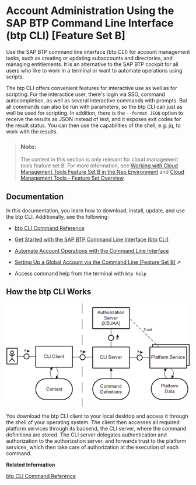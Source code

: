 <!-- loio7c6df2db6332419ea7a862191525377c -->

# Account Administration Using the SAP BTP Command Line Interface \(btp CLI\) \[Feature Set B\]

Use the SAP BTP command line interface \(btp CLI\) for account management tasks, such as creating or updating subaccounts and directories, and managing entitlements. It is an alternative to the SAP BTP cockpit for all users who like to work in a terminal or want to automate operations using scripts.

The btp CLI offers convenient features for interactive use as well as for scripting: For the interactice user, there's login via SSO, command autocompletion, as well as several interactive commands with prompts. But all commands can also be run with parameters, so the btp CLI can just as well be used for scripting. In addition, there is the `--format JSON` option to receive the results as JSON instead of text, and it exposes exit codes for the result status. You can then use the capabilities of the shell, e.g. jq, to work with the results.

> ### Note:  
> The content in this section is only relevant for cloud management tools feature set B. For more information, see [Working with Cloud Management Tools Feature Set B in the Neo Environment](../10-concepts-neo/working-with-cloud-management-tools-feature-set-b-in-the-neo-environment-8c963e8.md) and [Cloud Management Tools - Feature Set Overview](https://help.sap.com/viewer/65de2977205c403bbc107264b8eccf4b/Cloud/en-US/caf4e4e23aef4666ad8f125af393dfb2.html).



<a name="loio7c6df2db6332419ea7a862191525377c__section_nc4_bpf_15b"/>

## Documentation

In this documentation, you learn how to download, install, update, and use the btp CLI. Additionally, see the following:

-   [btp CLI Command Reference](https://help.sap.com/docs/BTP/btp-cli/intro.html)

-   [Get Started with the SAP BTP Command Line Interface \(btp CLI\)](https://developers.sap.com/tutorials/cp-sapcp-getstarted.html)

-   [Automate Account Operations with the Command Line Interface](https://developers.sap.com/tutorials/cp-cli-automate-operations.html)

-   [Setting Up a Global Account via the Command Line [Feature Set B]](https://help.sap.com/viewer/65de2977205c403bbc107264b8eccf4b/Cloud/en-US/accd5b2389b04f4daf8a79b606435927.html "Your global account is the entry point for managing the resources, landscape, and entitlements for your departments and projects in a self-service manner in SAP BTP. You can use the command-line tool btp CLI to set it up.") :arrow_upper_right:

-   Access command help from the terminal with `btp help`




<a name="loio7c6df2db6332419ea7a862191525377c__section_lk5_xjg_qjb"/>

## How the btp CLI Works

 ![](images/Overview_of_CLI_for_SAP_BTP_3a71aa7.png) 

You download the btp CLI client to your local desktop and access it through the shell of your operating system. The client then accesses all required platform services through its backend, the CLI server, where the command definitions are stored. The CLI server delegates authentication and authorization to the authorization server, and forwards trust to the platform services, which then take care of authorization at the execution of each command.

**Related Information**  


[btp CLI Command Reference](https://help.sap.com/docs/BTP/btp-cli/intro.html)

